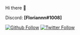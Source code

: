 Hi there 👋

Discord: <b>[Floriannn#1008]</b>

[![Github Follow](https://img.shields.io/github/followers/xxarox?label=Follow&style=social)](https://github.com/afloriannn)
[![Twitter Follow](https://img.shields.io/twitter/follow/arox_xx?label=Follow&style=social)](https://twitter.com/fhexix)
